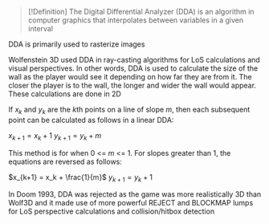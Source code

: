 >[!Definition]
>The Digital Differential Analyzer (DDA) is an algorithm in computer graphics that interpolates between variables in a given interval

DDA is primarily used to rasterize images

Wolfenstein 3D used DDA in ray-casting algorithms for LoS calculations and visual perspectives. In other words, DDA is used to calculate the size of the wall as the player would see it depending on how far they are from it. The closer the player is to the wall, the longer and wider the wall would appear. These calculations are done in 2D 

If $x_k$ and $y_k$ are the $k$th points on a line of slope $m$, then each subsequent point can be calculated as follows in a linear DDA:

$x_{k+1} = x_k + 1$
$y_{k+1} = y_k + m$

This method is for when 0 <= $m$ <= 1. For slopes greater than 1, the equations are reversed as follows:

$x_{k+1} = x_k + \frac{1}{m}$
$y_{k+1} = y_k + 1$

In Doom 1993, DDA was rejected as the game was more realistically 3D than Wolf3D and it made use of more powerful REJECT and BLOCKMAP lumps for LoS perspective calculations and collision/hitbox detection

